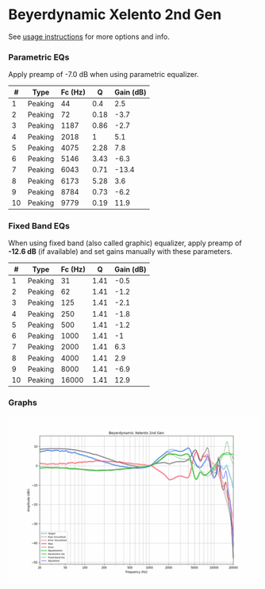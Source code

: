 # Beyerdynamic Xelento 2nd Gen
See [usage instructions](https://github.com/jaakkopasanen/AutoEq#usage) for more options and info.

### Parametric EQs
Apply preamp of -7.0 dB when using parametric equalizer.

|   # | Type    |   Fc (Hz) |    Q |   Gain (dB) |
|-----|---------|-----------|------|-------------|
|   1 | Peaking |        44 | 0.4  |         2.5 |
|   2 | Peaking |        72 | 0.18 |        -3.7 |
|   3 | Peaking |      1187 | 0.86 |        -2.7 |
|   4 | Peaking |      2018 | 1    |         5.1 |
|   5 | Peaking |      4075 | 2.28 |         7.8 |
|   6 | Peaking |      5146 | 3.43 |        -6.3 |
|   7 | Peaking |      6043 | 0.71 |       -13.4 |
|   8 | Peaking |      6173 | 5.28 |         3.6 |
|   9 | Peaking |      8784 | 0.73 |        -6.2 |
|  10 | Peaking |      9779 | 0.19 |        11.9 |

### Fixed Band EQs
When using fixed band (also called graphic) equalizer, apply preamp of **-12.6 dB** (if available) and set gains manually with these parameters.

|   # | Type    |   Fc (Hz) |    Q |   Gain (dB) |
|-----|---------|-----------|------|-------------|
|   1 | Peaking |        31 | 1.41 |        -0.5 |
|   2 | Peaking |        62 | 1.41 |        -1.2 |
|   3 | Peaking |       125 | 1.41 |        -2.1 |
|   4 | Peaking |       250 | 1.41 |        -1.8 |
|   5 | Peaking |       500 | 1.41 |        -1.2 |
|   6 | Peaking |      1000 | 1.41 |        -1   |
|   7 | Peaking |      2000 | 1.41 |         6.3 |
|   8 | Peaking |      4000 | 1.41 |         2.9 |
|   9 | Peaking |      8000 | 1.41 |        -6.9 |
|  10 | Peaking |     16000 | 1.41 |        12.9 |

### Graphs
![](./Beyerdynamic%20Xelento%202nd%20Gen.png)
